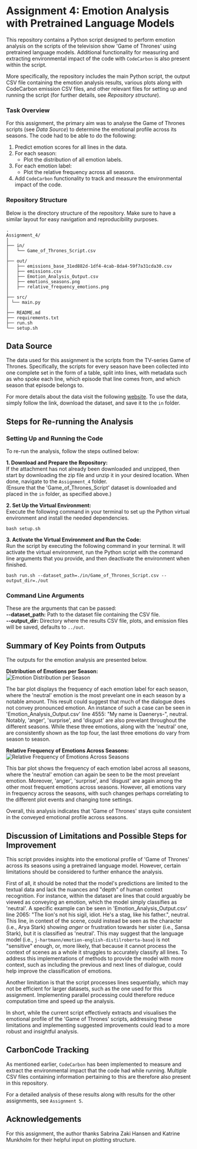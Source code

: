 # Assignment 4: Emotion Analysis with Pretrained Language Models
This repository contains a Python script designed to perform emotion analysis on the scripts of the television show 'Game of Thrones' using pretrained language models. Additional functionality for measuring and extracting environmental impact of the code with `CodeCarbon` is also present within the script.

More specifically, the repository includes the main Python script, the output CSV file containing the emotion analysis results, various plots along with CodeCarbon emission CSV files, and other relevant files for setting up and running the script (for further details, see *Repository structure*).

### Task Overview
For this assignment, the primary aim was to analyse the Game of Thrones scripts (see *Data Source*) to determine the emotional profile across its seasons. The code had to be able to do the following:  
1. Predict emotion scores for all lines in the data.
2. For each season:
    - Plot the distribution of all emotion labels.
3. For each emotion label:
    - Plot the relative frequency across all seasons.
4. Add `CodeCarbon` functionality to track and measure the environmental impact of the code. 

### Repository Structure
Below is the directory structure of the repository. Make sure to have a similar layout for easy navigation and reproducibility purposes.  
```
.
Assignment_4/
│
├── in/
│   └── Game_of_Thrones_Script.csv
│
├── out/
│   ├── emissions_base_31ed882d-1df4-4cab-8da4-59f7a31cda30.csv
│   ├── emissions.csv
│   ├── Emotion_Analysis_Output.csv
│   ├── emotions_seasons.png
│   ├── relative_frequency_emotions.png
│
├── src/
│ └── main.py
│
├── README.md
├── requirements.txt
├── run.sh
└── setup.sh

```

## Data Source
The data used for this assignment is the scripts from the TV-series Game of Thrones. Specifically, the scripts for every season have been collected into one complete set in the form of a table, split into lines, with metadata such as who spoke each line, which episode that line comes from, and which season that episode belongs to.

For more details about the data visit the following [website](https://www.kaggle.com/datasets/albenft/game-of-thrones-script-all-seasons?select=Game_of_Thrones_Script.csv). To use the data, simply follow the link, download the dataset, and save it to the `in` folder.

## Steps for Re-running the Analysis
### Setting Up and Running the Code
To re-run the analysis, follow the steps outlined below:

**1. Download and Prepare the Repository:**  
If the attachment has not already been downloaded and unzipped, then start by downloading the zip file and unzip it in your desired location. When done, navigate to the `Assignment_4` folder.  
(Ensure that the 'Game_of_Thrones_Script' dataset is downloaded and placed in the `in` folder, as specified above.)

**2. Set Up the Virtual Environment:**  
Execute the following command in your terminal to set up the Python virtual environment and install the needed dependencies.
```
bash setup.sh 
```

**3. Activate the Virtual Environment and Run the Code:**  
Run the script by executing the following command in your terminal. It will activate the virtual environment, run the Python script with the command line arguments that you provide, and then deactivate the environment when finished.
```
bash run.sh --dataset_path=./in/Game_of_Thrones_Script.csv --output_dir=./out
```

### Command Line Arguments
These are the arguments that can be passed:  
**--dataset_path:** Path to the dataset file containing the CSV file.  
**--output_dir:** Directory where the results CSV file, plots, and emission files will be saved, defaults to `../out`.   

## Summary of Key Points from Outputs
The outputs for the emotion analysis are presented below.

**Distribution of Emotions per Season:**  
![Emotion Distribution per Season](./out/emotions_seasons.png)  

The bar plot displays the frequency of each emotion label for each season, where the 'neutral' emotion is the most prevelant one in each season by a notable amount. This result could suggest that much of the dialogue does not convey pronounced emotion. An instance of such a case can be seen in 'Emotion_Analysis_Output.csv' line 4555: "My name is Daenerys-", neutral. Notably, 'anger', 'surprise', and 'disgust' are also prevelant throughout the different seasons. While these three emotions, along with the 'neutral' one, are consistently shown as the top four, the last three emotions do vary from season to season.

**Relative Frequency of Emotions Across Seasons:**  
![Relative Frequency of Emotions Across Seasons](./out/relative_frequency_emotions.png)

This bar plot shows the frequency of each emotion label across all seasons, where the 'neutral' emotion can again be seen to be the most prevelant emotion. Moreover, 'anger', 'surprise', and 'disgust' are again among the other most frequent emotions across seasons. However, all emotions vary in frequency across the seasons, with such changes perhaps correlating to the different plot events and changing tone settings.  

Overall, this analysis indicates that 'Game of Thrones' stays quite consistent in the conveyed emotional profile across seasons.

## Discussion of Limitations and Possible Steps for Improvement  
This script provides insights into the emotional profile of 'Game of Thrones' across its seasons using a pretrained language model. However, certain limitations should be considered to further enhance the analysis.

First of all, it should be noted that the model's predictions are limited to the textual data and lack the nuances and "depth" of human context recognition. For instance, within the dataset are lines that could arguably be viewed as conveying an emotion, which the model simply classifies as 'neutral'. A specific example can be seen in 'Emotion_Analysis_Output.csv' line 2065: "The lion's not his sigil, idiot. He's a stag, like his father.", neutral. This line, in context of the scene, could instead be seen as the character (i.e., Arya Stark) showing *anger* or frustration towards her sister (i.e., Sansa Stark), but it is classified as 'neutral'. This may suggest that the language model (i.e., `j-hartmann/emotion-english-distilroberta-base`) is not "sensitive" enough, or, more likely, that because it cannot process the context of scenes as a whole it struggles to accurately classify all lines. To address this implementations of methods to provide the model with more context, such as including the previous and next lines of dialogue, could help improve the classification of emotions.

Another limitation is that the script processes lines sequentially, which may not be efficient for larger datasets, such as the one used for this assignment. Implementing parallel processing could therefore reduce computation time and speed up the analysis.

In short, while the current script effectively extracts and visualises the emotional profile of the 'Game of Thrones' scripts, addressing these limitations and implementing suggested improvements could lead to a more robust and insightful analysis.

## CarbonCode Tracking
As mentioned earlier, `CodeCarbon` has been implemented to measure and extract the environmental impact that the code had while running. Multiple CSV files containing information pertaining to this are therefore also present in this repository.  

For a detailed analysis of these results along with results for the other assignments, see `Assignment 5`.

## Acknowledgements
For this assignment, the author thanks Sabrina Zaki Hansen and Katrine Munkholm for their helpful input on plotting structure.